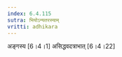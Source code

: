 ```yaml
---
index: 6.4.115
sutra: भियोऽन्यतरस्याम्
vritti: adhikara
---
```


 अङ्गस्य [6।4।1]  असिद्धवदत्राभात् [6।4।22] 